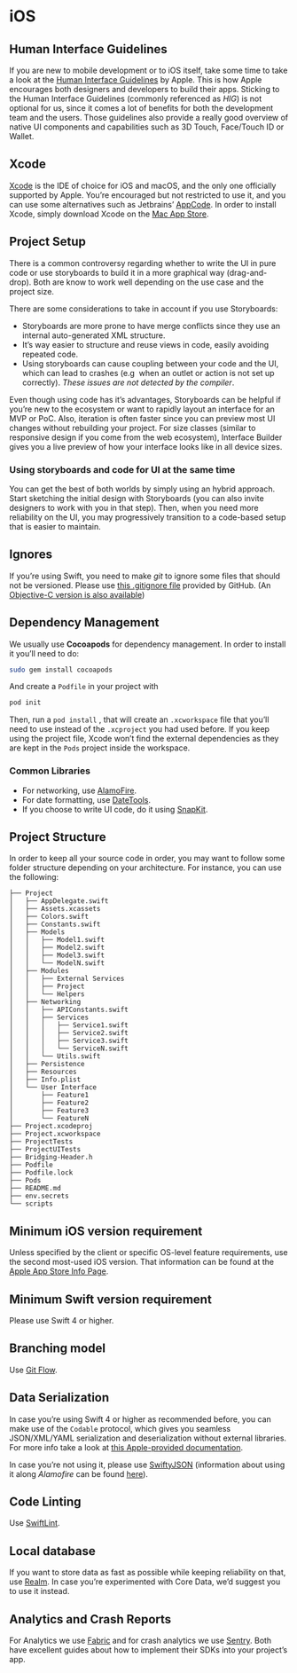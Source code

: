 # iOS

## Human Interface Guidelines
If you are new to mobile development or to iOS itself, take some time to take a look at the [Human Interface Guidelines](https://developer.apple.com/ios/human-interface-guidelines/ "Human Interface Guidelines") by Apple. This is how Apple encourages both designers and developers to build their apps. Sticking to the Human Interface Guidelines (commonly referenced as *HIG*) is not optional for us, since it comes a lot of benefits for both the development team and the users. Those guidelines also provide a really good overview of native UI components and capabilities such as 3D Touch, Face/Touch ID or Wallet.

## Xcode
[Xcode](https://developer.apple.com/xcode/) is the IDE of choice for iOS and macOS, and the only one officially supported by Apple. You’re encouraged but not restricted to use it, and you can use some alternatives such as Jetbrains’ [AppCode](https://www.jetbrains.com/objc/).  In order to install Xcode, simply download Xcode on the [Mac App Store](https://itunes.apple.com/us/app/xcode/id497799835).

## Project Setup
There is a common controversy regarding whether to write the UI in pure code or use storyboards to build it in a more graphical way (drag-and-drop). Both are know to work well depending on the use case and the project size.

There are some considerations to take in account if you use Storyboards:
- Storyboards are more prone to have merge conflicts since they use an internal auto-generated XML structure.
- It’s way easier to structure and reuse views in code, easily avoiding repeated code.
- Using storyboards can cause coupling between your code and the UI, which can lead to crashes (e.g  when an outlet or action is not set up correctly). _These issues are not detected by the compiler_.

Even though using code has it’s advantages, Storyboards can be helpful if you’re new to the ecosystem or want to rapidly layout an interface for an MVP or PoC. Also, iteration is often faster since you can preview most UI changes without rebuilding your project. For size classes (similar to responsive design if you come from the web ecosystem), Interface Builder gives you a live preview of how your interface looks like in all device sizes.

### Using storyboards and code for UI at the same time
You can get the best of both worlds by simply using an hybrid approach. Start sketching the initial design with Storyboards (you can also invite designers to work with you in that step). Then, when you need more reliability on the UI, you may progressively transition to a code-based setup that is easier to maintain.

## Ignores
If you’re using Swift, you need to make _git_ to ignore some files that should not be versioned. Please use [this .gitignore file](https://github.com/github/gitignore/blob/master/Swift.gitignore) provided by GitHub. (An [Objective-C version is also available](https://github.com/github/gitignore/blob/master/Objective-C.gitignore))

## Dependency Management
We usually use **Cocoapods** for dependency management. In order to install it you’ll need to do:  
```bash
sudo gem install cocoapods
```
And create a `Podfile` in your project with
```bash
pod init
```

Then, run a `pod install` , that will create an `.xcworkspace` file that you’ll need to use instead of the `.xcproject` you had used before. If you keep using the project file, Xcode won’t find the external dependencies as they are kept in the `Pods` project inside the workspace.

### Common Libraries
- For networking, use [AlamoFire](https://github.com/Alamofire/Alamofire).
- For date formatting, use [DateTools](https://github.com/MatthewYork/DateTools).
- If you choose to write UI code, do it using [SnapKit](https://github.com/SnapKit/).

## Project Structure
In order to keep all your source code in order, you may want to follow some folder structure depending on your architecture. For instance, you can use the following:
```
├── Project
│   ├── AppDelegate.swift
│   ├── Assets.xcassets
│   ├── Colors.swift
│   ├── Constants.swift
│   ├── Models
│   │   ├── Model1.swift
│   │   ├── Model2.swift
│   │   ├── Model3.swift
│   │   └── ModelN.swift
│   ├── Modules
│   │   ├── External Services
│   │   ├── Project
│   │   └── Helpers
│   ├── Networking
│   │   ├── APIConstants.swift
│   │   ├── Services
│   │   │   ├── Service1.swift
│   │   │   ├── Service2.swift
│   │   │   ├── Service3.swift
│   │   │   └── ServiceN.swift
│   │   └── Utils.swift
│   ├── Persistence
│   ├── Resources
│   ├── Info.plist
│   └── User Interface
│       ├── Feature1
│       ├── Feature2
│       ├── Feature3
│       └── FeatureN
├── Project.xcodeproj
├── Project.xcworkspace
├── ProjectTests
├── ProjectUITests
├── Bridging-Header.h
├── Podfile
├── Podfile.lock
├── Pods
├── README.md
├── env.secrets
└── scripts
```

## Minimum iOS version requirement
Unless specified by the client or specific OS-level feature requirements, use the second most-used iOS version. That information can be found at the [Apple App Store Info Page](https://developer.apple.com/support/app-store/).

## Minimum Swift version requirement
Please use Swift 4 or higher.

## Branching model
Use [Git Flow](https://sophilabs.co/blog/git-flow).

## Data Serialization
In case you’re using Swift 4 or higher as recommended before, you can make use of the `Codable` protocol, which gives you seamless JSON/XML/YAML serialization and deserialization without external libraries. For more info take a look at [this Apple-provided documentation](https://developer.apple.com/documentation/foundation/archives_and_serialization/encoding_and_decoding_custom_types). 

In case you’re not using it, please use [SwiftyJSON](https://github.com/SwiftyJSON/SwiftyJSON) (information about using it along _Alamofire_ can be found [here](https://github.com/SwiftyJSON/SwiftyJSON#work-with-alamofire)).

## Code Linting
Use [SwiftLint](https://github.com/realm/SwiftLint).

## Local database
If you want to store data as fast as possible while keeping reliability on that, use [Realm](https://realm.io/). In case you’re experimented with Core Data, we’d suggest you to use it instead.

## Analytics and Crash Reports
For Analytics we use [Fabric](https://fabric.io) and for crash analytics we use [Sentry](https://sentry.com/). Both have excellent guides about how to implement their SDKs into your project’s app.




